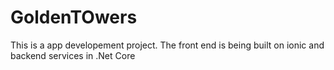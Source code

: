# GoldenTOwers
This is a app developement project. The front end is being built on ionic and backend services in .Net Core
